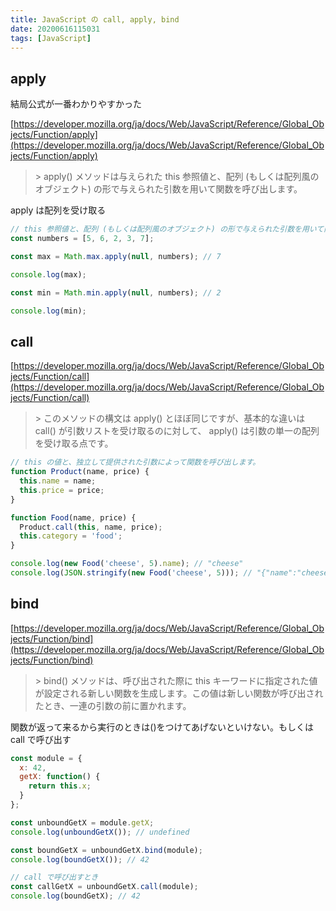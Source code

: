 ```yaml
---
title: JavaScript の call, apply, bind
date: 20200616115031
tags: [JavaScript]
---
```


## apply

結局公式が一番わかりやすかった

[https://developer.mozilla.org/ja/docs/Web/JavaScript/Reference/Global_Objects/Function/apply](https://developer.mozilla.org/ja/docs/Web/JavaScript/Reference/Global_Objects/Function/apply)

> \> apply() メソッドは与えられた this 参照値と、配列 (もしくは配列風のオブジェクト) の形で与えられた引数を用いて関数を呼び出します。

apply は配列を受け取る

```js
// this 参照値と、配列 (もしくは配列風のオブジェクト) の形で与えられた引数を用いて関数を呼び出します。
const numbers = [5, 6, 2, 3, 7];

const max = Math.max.apply(null, numbers); // 7

console.log(max);

const min = Math.min.apply(null, numbers); // 2

console.log(min);
```

## call

[https://developer.mozilla.org/ja/docs/Web/JavaScript/Reference/Global_Objects/Function/call](https://developer.mozilla.org/ja/docs/Web/JavaScript/Reference/Global_Objects/Function/call)

> \> このメソッドの構文は apply() とほぼ同じですが、基本的な違いは call() が引数リストを受け取るのに対して、 apply() は引数の単一の配列を受け取る点です。

```js
// this の値と、独立して提供された引数によって関数を呼び出します。
function Product(name, price) {
  this.name = name;
  this.price = price;
}

function Food(name, price) {
  Product.call(this, name, price);
  this.category = 'food';
}

console.log(new Food('cheese', 5).name); // "cheese"
console.log(JSON.stringify(new Food('cheese', 5))); // "{"name":"cheese","price":5,"category":"food"}"
```

## bind

[https://developer.mozilla.org/ja/docs/Web/JavaScript/Reference/Global_Objects/Function/bind](https://developer.mozilla.org/ja/docs/Web/JavaScript/Reference/Global_Objects/Function/bind)

> \> bind() メソッドは、呼び出された際に this キーワードに指定された値が設定される新しい関数を生成します。この値は新しい関数が呼び出されたとき、一連の引数の前に置かれます。

関数が返って来るから実行のときは()をつけてあげないといけない。もしくは call で呼び出す

```js
const module = {
  x: 42,
  getX: function() {
    return this.x;
  }
};

const unboundGetX = module.getX;
console.log(unboundGetX()); // undefined

const boundGetX = unboundGetX.bind(module);
console.log(boundGetX()); // 42

// call で呼び出すとき
const callGetX = unboundGetX.call(module);
console.log(boundGetX); // 42
```
